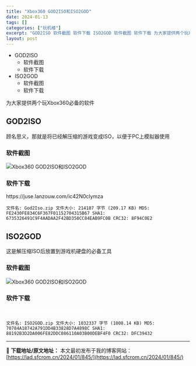 ```yaml
---
title: "Xbox360 GOD2ISO和ISO2GOD"
date: 2024-01-13
tags: []
categories: ["玩机楼"]
excerpt: "GOD2ISO 软件截图 软件下载 ISO2GOD 软件截图 软件下载 为大家提供两个玩Xbox360必备的软件 GOD2ISO 顾名思义，那就是将已经解压缩的游戏变成ISO，以便于PC上模拟器使用 软件截图 软件下载 https://juse.lanzouw.com/ic42N0clymza 文件&hellip;"
layout: post
---
```


<div>
<ul>
 	<li>GOD2ISO
<ul>
 	<li>软件截图</li>
 	<li>软件下载</li>
</ul>
</li>
 	<li>ISO2GOD
<ul>
 	<li>软件截图</li>
 	<li>软件下载</li>
</ul>
</li>
</ul>
</div>
为大家提供两个玩Xbox360必备的软件

<a name="ci_title0"></a>
<h2>GOD2ISO</h2>
顾名思义，那就是将已经解压缩的游戏变成ISO，以便于PC上模拟器使用

<a name="ci_title1"></a><a name="ci_title4"></a>
<h3>软件截图</h3>
<img title="GOD2ISO.png" src="https://lad.sfcrom.cn/wp-content/uploads/2024/01/20240112_65a165fa86236.png" alt="Xbox360 GOD2ISO和ISO2GOD" />

<a name="ci_title2"></a><a name="ci_title5"></a>
<h3>软件下载</h3>
https://juse.lanzouw.com/ic42N0clymza
<pre><code>文件名: God2Iso.zip 文件大小: 214187 字节 (209.17 KB) MD5: FE2430FE834C6F367F01152704315B67 SHA1: 6735326491C9F4AADAA2F42BD350CC84EAB9FC0B CRC32: 8F94C0E2</code></pre>
<a name="ci_title3"></a>
<h2>ISO2GOD</h2>
这是解压缩ISO后放置到游戏机硬盘的必备工具
<h3>软件截图</h3>
<img title="ISO2GOD.png" src="https://lad.sfcrom.cn/wp-content/uploads/2024/01/20240112_65a165faa29af.png" alt="Xbox360 GOD2ISO和ISO2GOD" />
<h3>软件下载</h3>
<span style="color: #ffffff;">https://juse.lanzouw.com/iemKC0clyn2d</span>
<pre><code>文件名: ISO2GOD.zip 文件大小: 1032337 字节 (1008.14 KB) MD5: 70784A18742A791DD4B33828D7A4898C SHA1: 88192B3D2DA006FE82DDC086110A03B00DEBF4F0 CRC32: DFC39432</code></pre>

---
📖 **下载地址/原文地址：** 本文最初发布于我的博客网站：[https://lad.sfcrom.cn/2024/01/845/](https://lad.sfcrom.cn/2024/01/845/)
